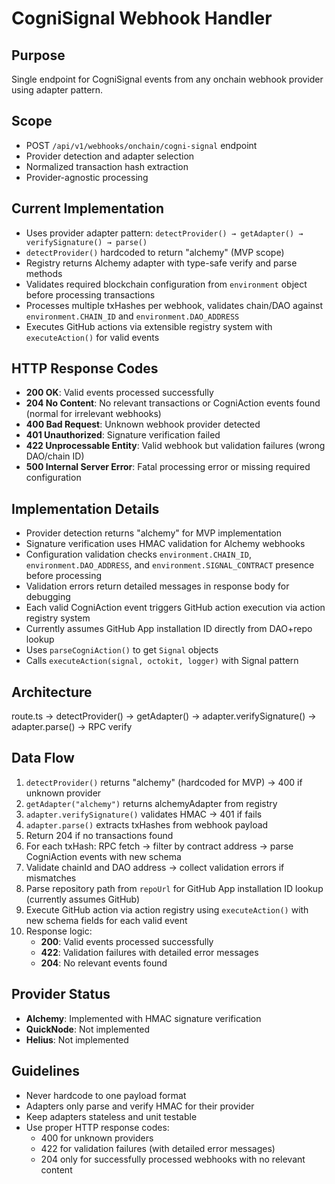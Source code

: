 # CogniSignal Webhook Handler

## Purpose
Single endpoint for CogniSignal events from any onchain webhook provider using adapter pattern.

## Scope
- POST `/api/v1/webhooks/onchain/cogni-signal` endpoint
- Provider detection and adapter selection
- Normalized transaction hash extraction
- Provider-agnostic processing

## Current Implementation
- Uses provider adapter pattern: `detectProvider() → getAdapter() → verifySignature() → parse()`
- `detectProvider()` hardcoded to return "alchemy" (MVP scope)
- Registry returns Alchemy adapter with type-safe verify and parse methods
- Validates required blockchain configuration from `environment` object before processing transactions
- Processes multiple txHashes per webhook, validates chain/DAO against `environment.CHAIN_ID` and `environment.DAO_ADDRESS`
- Executes GitHub actions via extensible registry system with `executeAction()` for valid events

## HTTP Response Codes
- **200 OK**: Valid events processed successfully
- **204 No Content**: No relevant transactions or CogniAction events found (normal for irrelevant webhooks)
- **400 Bad Request**: Unknown webhook provider detected
- **401 Unauthorized**: Signature verification failed
- **422 Unprocessable Entity**: Valid webhook but validation failures (wrong DAO/chain ID)
- **500 Internal Server Error**: Fatal processing error or missing required configuration

## Implementation Details
- Provider detection returns "alchemy" for MVP implementation
- Signature verification uses HMAC validation for Alchemy webhooks
- Configuration validation checks `environment.CHAIN_ID`, `environment.DAO_ADDRESS`, and `environment.SIGNAL_CONTRACT` presence before processing
- Validation errors return detailed messages in response body for debugging
- Each valid CogniAction event triggers GitHub action execution via action registry system
- Currently assumes GitHub App installation ID directly from DAO+repo lookup
- Uses `parseCogniAction()` to get `Signal` objects
- Calls `executeAction(signal, octokit, logger)` with Signal pattern

## Architecture
route.ts → detectProvider() → getAdapter() → adapter.verifySignature() → adapter.parse() → RPC verify

## Data Flow
1. `detectProvider()` returns "alchemy" (hardcoded for MVP) → 400 if unknown provider
2. `getAdapter("alchemy")` returns alchemyAdapter from registry
3. `adapter.verifySignature()` validates HMAC → 401 if fails
4. `adapter.parse()` extracts txHashes from webhook payload
5. Return 204 if no transactions found
6. For each txHash: RPC fetch → filter by contract address → parse CogniAction events with new schema
7. Validate chainId and DAO address → collect validation errors if mismatches
8. Parse repository path from `repoUrl` for GitHub App installation ID lookup (currently assumes GitHub)
9. Execute GitHub action via action registry using `executeAction()` with new schema fields for each valid event
10. Response logic:
    - **200**: Valid events processed successfully
    - **422**: Validation failures with detailed error messages
    - **204**: No relevant events found

## Provider Status
- **Alchemy**: Implemented with HMAC signature verification
- **QuickNode**: Not implemented
- **Helius**: Not implemented

## Guidelines
- Never hardcode to one payload format
- Adapters only parse and verify HMAC for their provider
- Keep adapters stateless and unit testable
- Use proper HTTP response codes:
  - 400 for unknown providers
  - 422 for validation failures (with detailed error messages)
  - 204 only for successfully processed webhooks with no relevant content